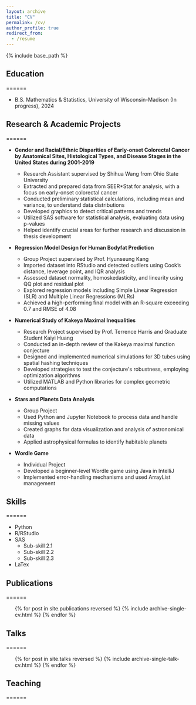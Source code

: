 ```yaml
---
layout: archive
title: "CV"
permalink: /cv/
author_profile: true
redirect_from:
  - /resume
---
```


{% include base_path %}

## Education
======
* B.S. Mathematics & Statistics, University of Wisconsin-Madison (In progress), 2024

## Research & Academic Projects
======
* **Gender and Racial/Ethnic Disparities of Early-onset Colorectal Cancer by Anatomical Sites, Histological Types, and Disease Stages in the United States during 2001-2019**  
  * Research Assistant supervised by Shihua Wang from Ohio State University  
  * Extracted and prepared data from SEER*Stat for analysis, with a focus on early-onset colorectal cancer  
  * Conducted preliminary statistical calculations, including mean and variance, to understand data distributions  
  * Developed graphics to detect critical patterns and trends  
  * Utilized SAS software for statistical analysis, evaluating data using p-values  
  * Helped identify crucial areas for further research and discussion in thesis development  

* **Regression Model Design for Human Bodyfat Prediction**  
  * Group Project supervised by Prof. Hyunseung Kang  
  * Imported dataset into RStudio and detected outliers using Cook’s distance, leverage point, and IQR analysis  
  * Assessed dataset normality, homoskedasticity, and linearity using QQ plot and residual plot  
  * Explored regression models including Simple Linear Regression (SLR) and Multiple Linear Regressions (MLRs)  
  * Achieved a high-performing final model with an R-square exceeding 0.7 and RMSE of 4.08

* **Numerical Study of Kakeya Maximal Inequalities**  
  * Research Project supervised by Prof. Terrence Harris and Graduate Student Kaiyi Huang  
  * Conducted an in-depth review of the Kakeya maximal function conjecture  
  * Designed and implemented numerical simulations for 3D tubes using spatial hashing techniques  
  * Developed strategies to test the conjecture's robustness, employing optimization algorithms  
  * Utilized MATLAB and Python libraries for complex geometric computations  

* **Stars and Planets Data Analysis**  
  * Group Project  
  * Used Python and Jupyter Notebook to process data and handle missing values  
  * Created graphs for data visualization and analysis of astronomical data  
  * Applied astrophysical formulas to identify habitable planets  

* **Wordle Game**  
  * Individual Project  
  * Developed a beginner-level Wordle game using Java in IntelliJ  
  * Implemented error-handling mechanisms and used ArrayList management

## Skills
======
* Python  
* R/RStudio  
* SAS  
  * Sub-skill 2.1  
  * Sub-skill 2.2  
  * Sub-skill 2.3  
* LaTex

## Publications
======
<ul>{% for post in site.publications reversed %}
  {% include archive-single-cv.html %}
{% endfor %}</ul>

## Talks
======
<ul>{% for post in site.talks reversed %}
  {% include archive-single-talk-cv.html %}
{% endfor %}</ul>

## Teaching
======
